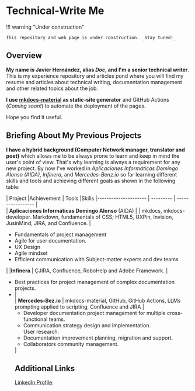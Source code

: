 # Technical-Write Me  
!!! warning "Under construction"  

    This repository and web page is under construction. _Stay tuned!_

## Overview  

**My name is Javier Hernández, alias _Doc_, and I'm a senior technical writer**. This is my experience repository and articles pond where you will find my resume and articles about technical writing, documentation management and other related topics about the job.   

**I use [mkdocs-material](https://squidfunk.github.io/mkdocs-material/) as static-site generator** and GitHub Actions (_Coming soon!_) to automate the deployment of the pages.

Hope you find it useful.  

## Briefing About My Previous Projects  

**I have a hybrid background (Computer Network manager, translator and poet)** which allows me to be always prone to learn and keep in mind the user's point of view. That's why learning is always a requirement for any new project. By now I've worked in _Aplicaciones Informáticas Domingo Alonso (AIDA)_, _Infinera_, and _Mercedes-Benz.io_ so far learning different skills and tools and achieving different goals as shown in the following table:  

| Project |Achievement |  Tools |Skills
|--------------------- | --------- | ----------------- |  
| **Aplicaciones Informáticas Domingo Alonso** (AIDA) | | mkdocs, mkdocs-developer. Markdown, fundamentals of CSS; HTML5, UXPin, Invision, JusinMind, JIRA, and Confluence.   | <ul><li>Fundamentals of project management</li><li>Agile for user documentation.</li><li>UX Design</li><li>Agile mindset</li><li>Efficient communication with Subject-matter experts and dev teams</li></ul> |
|**Infinera** | ÇJIRA, Confluence, RoboHelp and Adobe Framework. | <ul><li>Best practices for project management of complex documentation projects.</li><li> |  
| **Mercedes-Bez.io** | mkdocs-material, GitHub, GitHub Actions, LLMs prompting applied to scripting, Confluence and JIRA | <ul><li>Developer documentation project management for multiple cross-functional teams.</li><li>Communication strategy design and implementation.</li>User research.</li><li>Documentation improvement planning, migration and support.</li><li>Collaborators community management.</li></ul> |

## Additional Links  

[LinkedIn Profile](https://www.linkedin.com/in/javier-hernandez-fernandez/).
